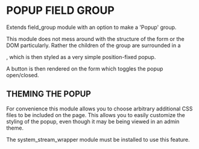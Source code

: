 POPUP FIELD GROUP
=================

Extends field_group module with an option to make a 'Popup' group.

This module does not mess around with the structure of the form or the DOM
particularly. Rather the children of the group are surrounded in a <div>, which
is then styled as a very simple position-fixed popup.

A button is then rendered on the form which toggles the popup open/closed.


THEMING THE POPUP
-----------------

For convenience this module allows you to choose arbitrary additional CSS files
to be included on the page. This allows you to easily customize the styling of
the popup, even though it may be being viewed in an admin theme.

The system_stream_wrapper module must be installed to use this feature.
